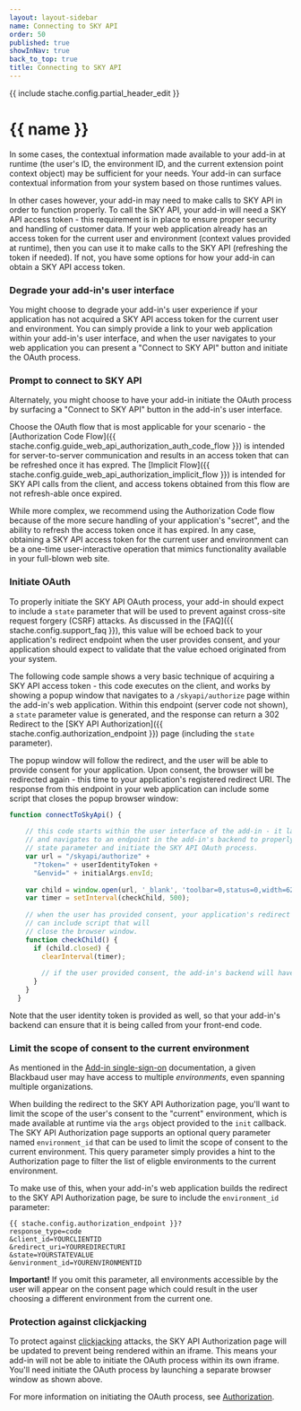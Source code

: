 ```yaml
---
layout: layout-sidebar
name: Connecting to SKY API
order: 50
published: true
showInNav: true
back_to_top: true
title: Connecting to SKY API
---
```

{{ include stache.config.partial_header_edit }}

# {{ name }}

In some cases, the contextual information made available to your add-in at runtime (the user's ID, the environment ID, and the current extension point context object) may be sufficient for your needs. Your add-in can surface contextual information from your system based on those runtimes values.

In other cases however, your add-in may need to make calls to SKY API in order to function properly.  To call the SKY API, your add-in will need a SKY API access token - this requirement is in place to ensure proper security and handling of customer data.  If your web application already has an access token for the current user and environment (context values provided at runtime), then you can use it to make calls to the SKY API (refreshing the token if needed).  If not, you have some options for how your add-in can obtain a SKY API access token.  

### Degrade your add-in's user interface

You might choose to degrade your add-in's user experience if your application has not acquired a SKY API access token for the current user and environment.  You can simply provide a link to your web application within your add-in's user interface, and when the user navigates to your web application you can present a "Connect to SKY API" button and initiate the OAuth process.

### Prompt to connect to SKY API

Alternately, you might choose to have your add-in initiate the OAuth process by surfacing a "Connect to SKY API" button in the add-in's user interface.  

Choose the OAuth flow that is most applicable for your scenario - the [Authorization Code Flow]({{ stache.config.guide_web_api_authorization_auth_code_flow }}) is intended for server-to-server communication and results in an access token that can be refreshed once it has expred.  The [Implicit Flow]({{ stache.config.guide_web_api_authorization_implicit_flow }}) is intended for SKY API calls from the client, and access tokens obtained from this flow are not refresh-able once expired.

While more complex, we recommend using the Authorization Code flow because of the more secure handling of your application's "secret", and the ability to refresh the access token once it has expired.  In any case, obtaining a SKY API access token for the current user and environment can be a one-time user-interactive operation that mimics functionality available in your full-blown web site.

### Initiate OAuth

To properly initiate the SKY API OAuth process, your add-in should expect to include a `state` parameter that will be used to prevent against cross-site request forgery (CSRF) attacks.  As discussed in the [FAQ]({{ stache.config.support_faq }}), this value will be echoed back to your application's redirect endpoint when the user provides consent, and your application should expect to validate that the value echoed originated from your system.

The following code sample shows a very basic technique of acquiring a SKY API access token - this code executes on the client, and works by showing a popup window that navigates to a `/skyapi/authorize` page within the add-in's web application.  Within this endpoint (server code not shown), a `state` parameter value is generated, and the response can return a 302 Redirect to the [SKY API Authorization]({{ stache.config.authorization_endpoint }}) page (including the `state` parameter). 

The popup window will follow the redirect, and the user will be able to provide consent for your application.  Upon consent, the browser will be redirected again - this time to your application's registered redirect URI. The response from this endpoint in your web application can include some script that closes the popup browser window:

```js
function connectToSkyApi() {
 
    // this code starts within the user interface of the add-in - it launches a popup 
    // and navigates to an endpoint in the add-in's backend to properly establish a 
    // state parameter and initiate the SKY API OAuth process.  
    var url = "/skyapi/authorize" +
      "?token=" + userIdentityToken +
      "&envid=" + initialArgs.envId;
 
    var child = window.open(url, '_blank', 'toolbar=0,status=0,width=625,height=500');
    var timer = setInterval(checkChild, 500);
 
    // when the user has provided consent, your application's redirect URI endpoint
    // can include script that will
    // close the browser window.
    function checkChild() {
      if (child.closed) {
        clearInterval(timer);
 
        // if the user provided consent, the add-in's backend will have an access token for the user
      }
    }
  }
```

Note that the user identity token is provided as well, so that your add-in's backend can ensure that it is being called from your front-end code.

### Limit the scope of consent to the current environment

As mentioned in the <a href="/docs/addins/concepts/addin-sso#correlating-blackbaud-users-with-external-systems">Add-in single-sign-on</a> documentation, a given Blackbaud user may have access to multiple _environments_, even spanning multiple organizations.

When building the redirect to the SKY API Authorization page, you'll want to limit the scope of the user's consent to the "current" environment, which is made available at runtime via the `args` object provided to the `init` callback.  The SKY API Authorization page supports an optional query parameter named `environment_id` that can be used to limit the scope of consent to the current environment.  This query parameter simply provides a hint to the Authorization page to filter the list of eligble environments to the current environment.

To make use of this, when your add-in's web application builds the redirect to the SKY API Authorization page, be sure to include the `environment_id` parameter:

<pre><code class="language-http">{{ stache.config.authorization_endpoint }}?
response_type=code
&client_id=YOURCLIENTID
&redirect_uri=YOURREDIRECTURI
&state=YOURSTATEVALUE
&environment_id=YOURENVIRONMENTID</code></pre>

<bb-alert bb-alert-type="warning">
<strong>Important!</strong> If you omit this parameter, all environments accessible by the user will appear on the consent page which could result in the user choosing a different environment from the current one.</bb-alert>

### Protection against clickjacking

To protect against <a href="https://www.owasp.org/index.php/Clickjacking">clickjacking</a> attacks, the SKY API Authorization page will be updated to prevent being rendered within an iframe.  This means your add-in will not be able to initiate the OAuth process within its own iframe.  You'll need initiate the OAuth process by launching a separate browser window as shown above.

For more information on initiating the OAuth process, see [Authorization](/docs/authorization).